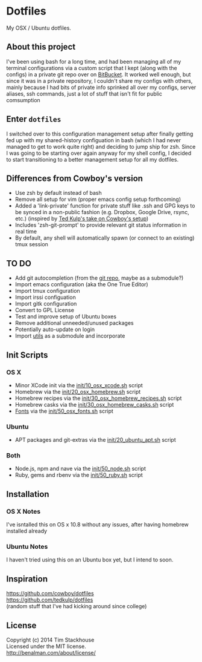 # Dotfiles

My OSX / Ubuntu dotfiles.

## About this project

I've been using bash for a long time, and had been managing all of my terminal configurations via a custom script that I kept (along with the configs) in a private git repo over on [BitBucket](http://www.bitbucket.org/).  It worked well enough, but since it was in a private repository, I couldn't share my configs with others, mainly because I had bits of private info sprinked all over my configs, server aliases, ssh commands, just a lot of stuff that isn't fit for public comsumption

## Enter `dotfiles`

I switched over to this configuration management setup after finally getting fed up with my shared-history configuation in bash (which I had never managed to get to work quite right) and deciding to jump ship for zsh.  Since I was going to be starting over again anyway for my shell config, I decided to start transitioning to a better management setup for all my dotfiles.

## Differences from Cowboy's version

* Use zsh by default instead of bash
* Remove all setup for vim (proper emacs config setup forthcoming)
* Added a 'link-private' function for private stuff like .ssh and GPG keys to be synced in a non-public fashion (e.g. Dropbox, Google Drive, rsync, etc.) (inspired by [Ted Kulp's take on Cowboy's setup](https://github.com/tedkulp/dotfiles))
* Includes 'zsh-git-prompt' to provide relevant git status information in real time
* By default, any shell will automatically spawn (or connect to an existing) tmux session

## TO DO

* Add git autocompletion (from the [git repo](https://github.com/git/git/tree/master/contrib/completion), maybe as a submodule?)
* Import emacs configuration (aka the One True Editor)
* Import tmux configuration
* Import irssi configuation
* Import gitk configuration
* Convert to GPL License
* Test and improve setup of Ubuntu boxes
* Remove additional unneeded/unused packages
* Potentially auto-update on login
* Import [utils](https://github.com/tstackhouse/utils) as a submodule and incorporate

## Init Scripts

### OS X

* Minor XCode init via the [init/10_osx_xcode.sh](init/10_osx_xcode.sh) script
* Homebrew via the [init/20_osx_homebrew.sh](init/20_osx_homebrew.sh) script
* Homebrew recipes via the [init/30_osx_homebrew_recipes.sh](init/30_osx_homebrew_recipes.sh) script
* Homebrew casks via the [init/30_osx_homebrew_casks.sh](init/30_osx_homebrew_casks.sh) script
* [Fonts](/cowboy/dotfiles/tree/master/conf/osx/fonts) via the [init/50_osx_fonts.sh](init/50_osx_fonts.sh) script

### Ubuntu
* APT packages and git-extras via the [init/20_ubuntu_apt.sh](init/20_ubuntu_apt.sh) script

### Both
* Node.js, npm and nave via the [init/50_node.sh](init/50_node.sh) script
* Ruby, gems and rbenv via the [init/50_ruby.sh](init/50_ruby.sh) script

## Installation

### OS X Notes

I've isntalled this on OS x 10.8 without any issues, after having homebrew installed already

### Ubuntu Notes

I haven't tried using this on an Ubuntu box yet, but I intend to soon.

## Inspiration
<https://github.com/cowboy/dotfiles>  
<https://github.com/tedkulp/dotfiles>  
(random stuff that I've had kicking around since college)

## License
Copyright (c) 2014 Tim Stackhouse  
Licensed under the MIT license.  
<http://benalman.com/about/license/>
